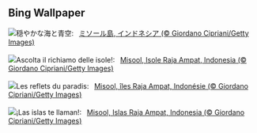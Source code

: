 ## Bing Wallpaper
![](https://www.bing.com/th?id=OHR.MisoolRajaAmpat_JA-JP9378923555_UHD.jpg&w=1000)穏やかな海と青空:&nbsp;&ensp;[ミソール島, インドネシア  (© Giordano Cipriani/Getty Images)](https://www.bing.com/th?id=OHR.MisoolRajaAmpat_JA-JP9378923555_UHD.jpg)
<br><br/>
![](https://www.bing.com/th?id=OHR.MisoolRajaAmpat_IT-IT8362086795_UHD.jpg&w=1000)Ascolta il richiamo delle isole!:&nbsp;&ensp;[Misool, Isole Raja Ampat, Indonesia (© Giordano Cipriani/Getty Images)](https://www.bing.com/th?id=OHR.MisoolRajaAmpat_IT-IT8362086795_UHD.jpg)
<br><br/>
![](https://www.bing.com/th?id=OHR.MisoolRajaAmpat_FR-FR9641192055_UHD.jpg&w=1000)Les reflets du paradis:&nbsp;&ensp;[Misool, îles Raja Ampat, Indonésie (© Giordano Cipriani/Getty Images)](https://www.bing.com/th?id=OHR.MisoolRajaAmpat_FR-FR9641192055_UHD.jpg)
<br><br/>
![](https://www.bing.com/th?id=OHR.MisoolRajaAmpat_ES-ES0084451413_UHD.jpg&w=1000)¡Las islas te llaman!:&nbsp;&ensp;[Misool, Islas Raja Ampat, Indonesia (© Giordano Cipriani/Getty Images)](https://www.bing.com/th?id=OHR.MisoolRajaAmpat_ES-ES0084451413_UHD.jpg)
<br><br/>
